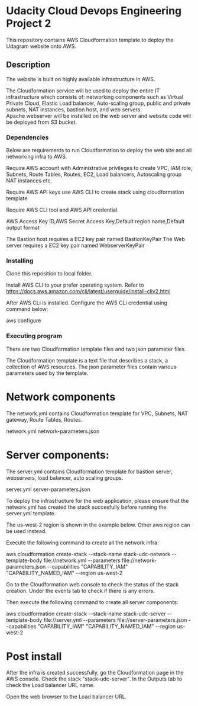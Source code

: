 # Udacity Cloud Devops Engineering Project 2

This repository contains AWS Cloudformation template to deploy the Udagram website onto AWS.

## Description

The website is built on highly available infrastructure in AWS.

The Cloudformation service will be used to deploy the entire IT infrastructure which consists of:
networking components such as Virtual Private Cloud, Elastic Load balancer, Auto-scaling group, public and private subnets, NAT instances, bastion host, and web servers.  
Apache webserver will be installed on the web server and website code will be deployed from S3 bucket.



### Dependencies

Below are requirements to run Cloudformation to deploy the web site and all networking infra to AWS.


Require AWS account with Administrative privileges to create VPC, IAM role, Subnets, Route Tables, Routes,  EC2, Load balancers, Autoscaling group NAT instances etc.

Require AWS API keys use AWS CLI to create stack using cloudformation template.   

Require AWS CLI tool and  AWS API credential.

AWS Access Key ID,AWS Secret Access Key,Default region name,Default output format

The Bastion host requires a EC2 key pair named BastionKeyPair 
The Web server requires a EC2 key pair named WebserverKeyPair

### Installing

Clone this reposition to local folder.

Install AWS CLI to your prefer operating system.  Refer to 
https://docs.aws.amazon.com/cli/latest/userguide/install-cliv2.html

After AWS CLi is installed.  Configure the AWS CLi credential using command below:

aws configure



### Executing program

There are two Cloudformation template files and two json parameter files.  

The Cloudformation template is a text file that describes a stack, a collection of AWS resources. 
The json parameter files contain various parameters used by the template.

# Network components

The network.yml contains Cloudformation template for VPC, Subnets, NAT gateway, Route Tables, Routes.

network.yml 
network-parameters.json

# Server components:

The server.yml contains Cloudformation template for bastion server, webservers, load balancer, auto scaling groups.

server.yml
server-parameters.json


To deploy the infrastructure for the web application, please ensure that the network.yml has created the stack succesfully before running the server.yml template.   

The us-west-2 region is shown in the example below.  Other aws region can be used instead.

Execute the following command to create all the network infra:

aws cloudformation create-stack --stack-name stack-udc-network --template-body file://network.yml  --parameters file://network-parameters.json --capabilities "CAPABILITY_IAM" "CAPABILITY_NAMED_IAM" --region us-west-2

Go to the Cloudformation web console to check the status of the stack creation.  Under the events tab to check if there is any errors.

Then execute the following command to create all server components:

aws cloudformation create-stack --stack-name stack-udc-server --template-body file://server.yml  --parameters file://server-parameters.json --capabilities "CAPABILITY_IAM" "CAPABILITY_NAMED_IAM" --region us-west-2


# Post install 

After the infra is created successfully, go the Cloudformation page in the AWS console.  Check the stack "stack-udc-server".  In the Outputs tab to check the Load balancer URL name.  

Open the web browser to the Load balancer URL.



